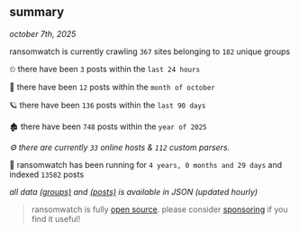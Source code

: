 
## summary
_october 7th, 2025_

ransomwatch is currently crawling `367` sites belonging to `182` unique groups

⏲ there have been `3` posts within the `last 24 hours`

🦈 there have been `12` posts within the `month of october`

🪐 there have been `136` posts within the `last 90 days`

🏚 there have been `748` posts within the `year of 2025`

_⚙️ there are currently `33` online hosts & `112` custom parsers._

🦕 ransomwatch has been running for `4 years, 0 months and 29 days` and indexed `13582` posts

_all data  [(groups)](http://https://dataleak.hopeless99.top//groups) and [(posts)](http://https://dataleak.hopeless99.top//posts) is available in JSON (updated hourly)_

> ransomwatch is fully [open source](https://github.com/joshhighet/ransomwatch#ransomwatch--). please consider [sponsoring](https://github.com/sponsors/joshhighet) if you find it useful!
